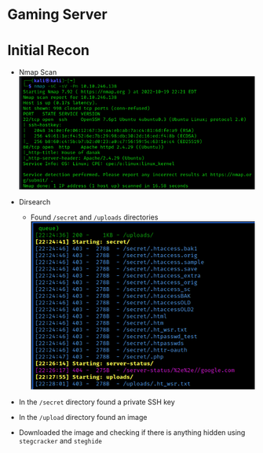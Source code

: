 # Gaming Server

# Initial Recon

- Nmap Scan
  ![Nmap Results](screenshots/2022-10-19-19-36-54.png)

- Dirsearch
  - Found `/secret` and `/uploads` directories
  ![Dirsearch Result](screenshots/2022-10-19-19-37-40.png)
  
- In the `/secret` directory found a private SSH key
- In the `/upload` directory found an image

- Downloaded the image and checking if there is anything hidden using `stegcracker` and `steghide`
